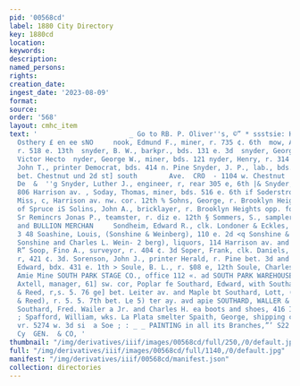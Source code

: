 ```yaml
---
pid: '00568cd'
label: 1880 City Directory
key: 1880cd
location: 
keywords: 
description: 
named_persons: 
rights: 
creation_date: 
ingest_date: '2023-08-09'
format: 
source: 
order: '568'
layout: cmhc_item
text: '                       _ Go to RB. P. Oliver''s, ©” * ssstsie: Hardware sna
  Osthery £ en ee sNO     nook, Edmund F., miner, r. 735 ¢. 6th  mow, A. ©., miner,
  r. 518 e. 13th  snyder, B. W., barkpr., bds. 131 e. 3d  snyder, George, barkpr.
  Victor Hecto  nyder, George W., miner, bds. 121 nyder, Henry, r. 314 n. Poplar nyder,
  John T., printer Democrat, bds. 414 n. Pine Snyder, J. P., lab., bds. e. s. Hemlock
  bet. Chestnut und 2d st] south        Ave.  CRO  - 1104 w. Chestnut      we  Flarrison
  De  &  ''g Snyder, Luther J., engineer, r, rear 305 e, 6th |& Snyder, Owen, r. rear
  806 Harrison av. , Soday, Thomas, miner, bds. 516 e. 6th if Soderstrom, Augusta
  Miss, c, Harrison av. nw. cor. 12th % Sohns, George, r. Brooklyn Heights opp. foot
  of Spruce iS Solins, John A., bricklayer, r. Brooklyn Heights opp. foot of} Spruce
  Sr Remincrs Jonas P., teamster, r. diz e. 12th § Sommers, S., sampler Grant_smelter  ORE
  and BULLION MERCHAN     Sondheim, Edward R., clk. Londoner & Eckles, Oak se. cor.
  3 48 Soashine, Louis, (Sonshine & Weinberg), 110 e. 2d <q Sonshine & Weinberg, (Louis
  Sonshine and Charles L. Wein- 2 berg), liquors, 114 Harrison av. and 128 w. Chestnut
  R” Soop, Fino A., surveyor, r. 404 ¢. 3d Soper, Frank, clk. Daniels, Fisher & Co.,
  r, 421 ¢. 3d. Sorenson, John J., printer Herald, r. Pine bet. 3d and 4th Sorrell,
  Edward, bdx. 431 e. 1th > Soule, B. L., r. $08 e, 12th Soule, Charles V., carpenter
  Amie Mine SOUTH PARK STAGE CO., office 112 «. ad SOUTH PARK WAREHOUSE CO., V. F.
  Axtell, manager, 61] sw. cor, Poplar fe Southard, Edward, with Southard, Waller
  & Reed, r,s. 5. 76 ge] bet. Leiter av. and Maple bt Southard, Lott, (Southard, Waller
  & Reed), r. 5. 5. 7th bet. Le 5) ter ay. avd apie SOUTHARD, WALLER & REED, (Lott
  Southard, Fred. Wailer a Jr. and Charles H. ea boots and shoes, 416 ILarrison a\
  ; Spafford, William, wks. La Plata smelter Spaith, George, shipping clk. Grant smelter,
  vr. 5274 w. 3d si  a Soe ; : _ _ PAINTING in all its Branches,”’ S22 "chesast se     ie
  Cy  GEN.  & CO, '
thumbnail: "/img/derivatives/iiif/images/00568cd/full/250,/0/default.jpg"
full: "/img/derivatives/iiif/images/00568cd/full/1140,/0/default.jpg"
manifest: "/img/derivatives/iiif/00568cd/manifest.json"
collection: directories
---
```

